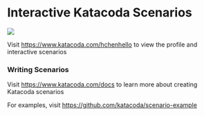 # Interactive Katacoda Scenarios

[![](http://shields.katacoda.com/katacoda/hchenhello/count.svg)](https://www.katacoda.com/hchenhello "Get your profile on Katacoda.com")

Visit https://www.katacoda.com/hchenhello to view the profile and interactive scenarios

### Writing Scenarios
Visit https://www.katacoda.com/docs to learn more about creating Katacoda scenarios

For examples, visit https://github.com/katacoda/scenario-example
